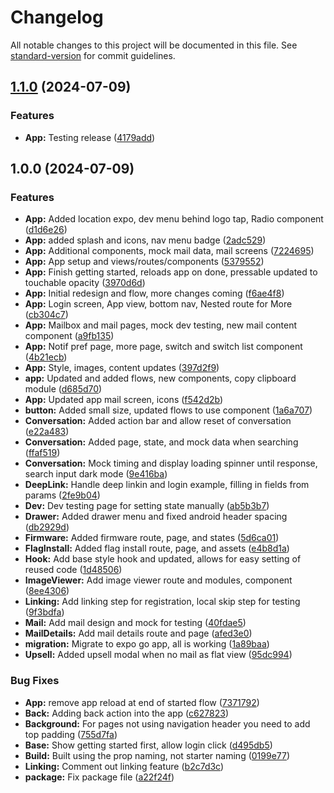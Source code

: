 # Changelog

All notable changes to this project will be documented in this file. See [standard-version](https://github.com/conventional-changelog/standard-version) for commit guidelines.

## [1.1.0](https://github.com/xjdesigns/Finley_POC/compare/v1.0.0...v1.1.0) (2024-07-09)


### Features

* **App:** Testing release ([4179add](https://github.com/xjdesigns/Finley_POC/commit/4179add5448dae887ad4b61fe5f5c8be62c32901))

## 1.0.0 (2024-07-09)


### Features

* **App:** Added location expo, dev menu behind logo tap, Radio component ([d1d6e26](https://github.com/Finley-Bear/finley-react-native/commit/d1d6e268dadd7380ffa870113c9c758e9c62a186))
* **App:** added splash and icons, nav menu badge ([2adc529](https://github.com/Finley-Bear/finley-react-native/commit/2adc529ae3907ed2b32cf6e249bcdb8f66de52a4))
* **App:** Additional components, mock mail data, mail screens ([7224695](https://github.com/Finley-Bear/finley-react-native/commit/7224695fee266d42f09b62ce8d90f22c6827c80b))
* **App:** App setup and views/routes/components ([5379552](https://github.com/Finley-Bear/finley-react-native/commit/53795521e5343a8d44750e14fba2850c726fa44d))
* **App:** Finish getting started, reloads app on done, pressable updated to touchable opacity ([3970d6d](https://github.com/Finley-Bear/finley-react-native/commit/3970d6d3525232aefeebf679985ccf666931997d))
* **App:** Initial redesign and flow, more changes coming ([f6ae4f8](https://github.com/Finley-Bear/finley-react-native/commit/f6ae4f89cc9101697efa8722fc764ed5df6039dc))
* **App:** Login screen, App view, bottom nav, Nested route for More ([cb304c7](https://github.com/Finley-Bear/finley-react-native/commit/cb304c7c95ec3ea7a78f59eedb90a9bdc99fe9e8))
* **App:** Mailbox and mail pages, mock dev testing, new mail content component ([a9fb135](https://github.com/Finley-Bear/finley-react-native/commit/a9fb13555ea0466002537493021095c0792f8807))
* **App:** Notif pref page, more page, switch and switch list component ([4b21ecb](https://github.com/Finley-Bear/finley-react-native/commit/4b21ecb8bd856817e164a29ed6c5105e66093a88))
* **App:** Style, images, content updates ([397d2f9](https://github.com/Finley-Bear/finley-react-native/commit/397d2f93e6812cac643d0754e6e9d75aa5529467))
* **app:** Updated and added flows, new components, copy clipboard module ([d685d70](https://github.com/Finley-Bear/finley-react-native/commit/d685d70be6dd9ab206143a497c66aa738f8ea73c))
* **App:** Updated app mail screen, icons ([f542d2b](https://github.com/Finley-Bear/finley-react-native/commit/f542d2b8432e2c2f59143c89dea4c5cad0751614))
* **button:** Added small size, updated flows to use component ([1a6a707](https://github.com/Finley-Bear/finley-react-native/commit/1a6a7073f3625c6a7019f7c16a7e8c15af82314e))
* **Conversation:** Added action bar and allow reset of conversation ([e22a483](https://github.com/Finley-Bear/finley-react-native/commit/e22a4836274111071a37bbf92ce5f1d306050131))
* **Conversation:** Added page, state, and mock data when searching ([ffaf519](https://github.com/Finley-Bear/finley-react-native/commit/ffaf51906026e16e4a89044119133c1ea87f8d2d))
* **Conversation:** Mock timing and display loading spinner until response, search input dark mode ([9e416ba](https://github.com/Finley-Bear/finley-react-native/commit/9e416bae444b4b6bea34e1040f548d9bc9e8e884))
* **DeepLink:** Handle deep linkin and login example, filling in fields from params ([2fe9b04](https://github.com/Finley-Bear/finley-react-native/commit/2fe9b04f841075c57ca76fc47ceecc3e6d8b8030))
* **Dev:** Dev testing page for setting state manually ([ab5b3b7](https://github.com/Finley-Bear/finley-react-native/commit/ab5b3b79dc1f41efb89614b9bd0f937e328427d4))
* **Drawer:** Added drawer menu and fixed android header spacing ([db2929d](https://github.com/Finley-Bear/finley-react-native/commit/db2929dace5017d357801307826e33d33e8c0b2e))
* **Firmware:** Added firmware route, page, and states ([5d6ca01](https://github.com/Finley-Bear/finley-react-native/commit/5d6ca0167444f3a49611ae7d12efbb9edd23de9d))
* **FlagInstall:** Added flag install route, page, and assets ([e4b8d1a](https://github.com/Finley-Bear/finley-react-native/commit/e4b8d1a4777414d10a31c03eda040db152c4c249))
* **Hook:** Add base style hook and updated, allows for easy setting of reused code ([1d48506](https://github.com/Finley-Bear/finley-react-native/commit/1d48506e310a6ea05e86aecd83f4e3b2d0536534))
* **ImageViewer:** Add image viewer route and modules, component ([8ee4306](https://github.com/Finley-Bear/finley-react-native/commit/8ee430666ff6f9876339aa09cb0d19167d813c01))
* **Linking:** Add linking step for registration, local skip step for testing ([9f3bdfa](https://github.com/Finley-Bear/finley-react-native/commit/9f3bdfacbea8076faa2880bd4fe1995664573e1e))
* **Mail:** Add mail design and mock for testing ([40fdae5](https://github.com/Finley-Bear/finley-react-native/commit/40fdae59a570278e8f48fd176a2cb01389a30994))
* **MailDetails:** Add mail details route and page ([afed3e0](https://github.com/Finley-Bear/finley-react-native/commit/afed3e06e64f04c23fe832bf057c9df48bca9576))
* **migration:** Migrate to expo go app, all is working ([1a89baa](https://github.com/Finley-Bear/finley-react-native/commit/1a89baac95397c5674b6eb2be82d1c6c04ad1054))
* **Upsell:** Added upsell modal when no mail as flat view ([95dc994](https://github.com/Finley-Bear/finley-react-native/commit/95dc994d2694c22371588f26bc8a6eeaeb0717cf))


### Bug Fixes

* **App:** remove app reload at end of started flow ([7371792](https://github.com/Finley-Bear/finley-react-native/commit/7371792371375b95e9cb70c4b558783edf963e89))
* **Back:** Adding back action into the app ([c627823](https://github.com/Finley-Bear/finley-react-native/commit/c627823fb5b4ed53172dd60ff58af50acea665e7))
* **Background:** For pages not using navigation header you need to add top padding ([755d7fa](https://github.com/Finley-Bear/finley-react-native/commit/755d7fa1b1079beaec8e3689f151f0a63932dbfa))
* **Base:** Show getting started first, allow login click ([d495db5](https://github.com/Finley-Bear/finley-react-native/commit/d495db572dea4959e2a593769187e660dc1904aa))
* **Build:** Built using the prop naming, not starter naming ([0199e77](https://github.com/Finley-Bear/finley-react-native/commit/0199e7737632fabbdc8ebd2b28a1f58a772ee56c))
* **Linking:** Comment out linking feature ([b2c7d3c](https://github.com/Finley-Bear/finley-react-native/commit/b2c7d3c5ef14a0fca5cd1030426acbf334d8f0c1))
* **package:** Fix package file ([a22f24f](https://github.com/Finley-Bear/finley-react-native/commit/a22f24f6f3bbeb35a0d5ca57c25fb63866bf2803))
